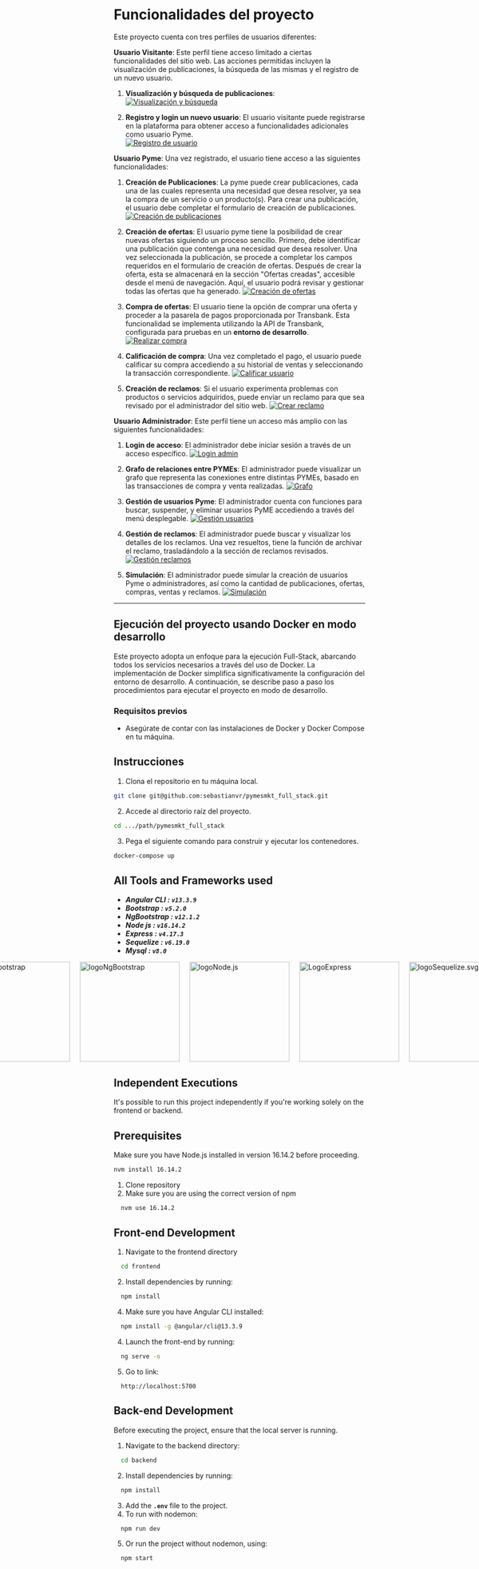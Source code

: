 # **Funcionalidades del proyecto**

Este proyecto cuenta con tres perfiles de usuarios diferentes:

**Usuario Visitante**: Este perfil tiene acceso limitado a ciertas funcionalidades del sitio web. Las acciones permitidas incluyen la visualización de publicaciones, la búsqueda de las mismas y el registro de un nuevo usuario.

  1. **Visualización y búsqueda de publicaciones**:  
      [![Visualización y búsqueda](https://img.youtube.com/vi/-bSTxQ5WlcA/maxresdefault.jpg)](https://www.youtube.com/watch?v=-bSTxQ5WlcA)

  2. **Registro y login un nuevo usuario**: El usuario visitante puede registrarse en la plataforma para obtener acceso a funcionalidades adicionales como usuario Pyme.  
      [![Registro de usuario](https://img.youtube.com/vi/4wyy5c12e34/maxresdefault.jpg)](https://www.youtube.com/watch?v=4wyy5c12e34)

**Usuario Pyme**: Una vez registrado, el usuario tiene acceso a las siguientes funcionalidades:

  1. **Creación de Publicaciones**: La pyme puede crear publicaciones, cada una de las cuales representa una necesidad que desea resolver, ya sea la compra de un servicio o un producto(s). Para crear una publicación, el usuario debe completar el formulario de creación de publicaciones.
    [![Creación de publicaciones](https://img.youtube.com/vi/eK0q5APUQ_E/maxresdefault.jpg)](https://www.youtube.com/watch?v=eK0q5APUQ_E)

  2. **Creación de ofertas**: El usuario pyme tiene la posibilidad de crear nuevas ofertas siguiendo un proceso sencillo. Primero, debe identificar una publicación que contenga una necesidad que desea resolver. Una vez seleccionada la publicación, se procede a completar los campos requeridos en el formulario de creación de ofertas.
  Después de crear la oferta, esta se almacenará en la sección "Ofertas creadas", accesible desde el menú de navegación. Aquí, el usuario podrá revisar y gestionar todas las ofertas que ha generado.
    [![Creación de ofertas](https://img.youtube.com/vi/Ez199z9-69k/maxresdefault.jpg)](https://www.youtube.com/watch?v=Ez199z9-69k)

  3. **Compra de ofertas**: El usuario tiene la opción de comprar una oferta y proceder a la pasarela de pagos proporcionada por Transbank. Esta funcionalidad se implementa utilizando la API de Transbank, configurada para pruebas en un **entorno de desarrollo**.
    [![Realizar compra](https://img.youtube.com/vi/XmB8Ap0MdBE/maxresdefault.jpg)](https://www.youtube.com/watch?v=XmB8Ap0MdBE)

  4. **Calificación de compra**: Una vez completado el pago, el usuario puede calificar su compra accediendo a su historial de ventas y seleccionando la transacción correspondiente.
   [![Calificar usuario](https://img.youtube.com/vi/g_ZHBLBApTI/maxresdefault.jpg)](https://www.youtube.com/watch?v=g_ZHBLBApTI)

  5. **Creación de reclamos**: Si el usuario experimenta problemas con productos o servicios adquiridos, puede enviar un reclamo para que sea revisado por el administrador del sitio web.
   [![Crear reclamo](https://img.youtube.com/vi/mFlaNl8xvsg/maxresdefault.jpg)](https://www.youtube.com/watch?v=mFlaNl8xvsg)

**Usuario Administrador**: Este perfil tiene un acceso más amplio con las siguientes funcionalidades:

  1. **Login de acceso**: El administrador debe iniciar sesión a través de un acceso específico.
    [![Login admin](https://img.youtube.com/vi/-KREIgHo590/maxresdefault.jpg)](https://www.youtube.com/watch?v=-KREIgHo590)

  2. **Grafo de relaciones entre PYMEs**: El administrador puede visualizar un grafo que representa las conexiones entre distintas PYMEs, basado en las transacciones de compra y venta realizadas.
      [![Grafo](https://img.youtube.com/vi/dlNd_IM9va8/maxresdefault.jpg)](https://www.youtube.com/watch?v=dlNd_IM9va8)

  3. **Gestión de usuarios Pyme**: El administrador cuenta con funciones para buscar, suspender, y eliminar usuarios PyME accediendo a través del menú desplegable.
      [![Gestión usuarios](https://img.youtube.com/vi/rMyvuWHWOhw/maxresdefault.jpg)](https://www.youtube.com/watch?v=rMyvuWHWOhw)

  4. **Gestión de reclamos**: El administrador puede buscar y visualizar los detalles de los reclamos. Una vez resueltos, tiene la función de archivar el reclamo, trasladándolo a la sección de reclamos revisados.
      [![Gestión reclamos](https://img.youtube.com/vi/yLCcDUswtrw/maxresdefault.jpg)](https://www.youtube.com/watch?v=yLCcDUswtrw)

  5. **Simulación**: El administrador puede simular la creación de usuarios Pyme o administradores, así como la cantidad de publicaciones, ofertas, compras, ventas y reclamos.
    [![Simulación](https://img.youtube.com/vi/PxiDCCWVXvY/maxresdefault.jpg)](https://www.youtube.com/watch?v=PxiDCCWVXvY)

---

## **Ejecución del proyecto usando Docker en modo desarrollo**

Este proyecto adopta un enfoque para la ejecución Full-Stack, abarcando todos los servicios necesarios a través del uso de Docker. La implementación de Docker simplifica significativamente la configuración del entorno de desarrollo. A continuación, se describe paso a paso los procedimientos para ejecutar el proyecto en modo de desarrollo.

### Requisitos previos

- Asegúrate de contar con las instalaciones de Docker y Docker Compose en tu máquina.

## **Instrucciones**

1. Clona el repositorio en tu máquina local.

```bash
git clone git@github.com:sebastianvr/pymesmkt_full_stack.git
```

2. Accede al directorio raíz del proyecto.

```bash
cd .../path/pymesmkt_full_stack
```

3. Pega el siguiente comando para construir y ejecutar los contenedores.

```bash
docker-compose up
```

## **All Tools and Frameworks used**

- ***Angular CLI : `v13.3.9`***
- ***Bootstrap : `v5.2.0`***
- ***NgBootstrap : `v12.1.2`***
- ***Node js : `v16.14.2`***
- ***Express : `v4.17.3`***
- ***Sequelize : `v6.19.0`***
- ***Mysql : `v8.0`***

<div style="display: flex; justify-content: center; align-items: center;">
  <a href="https://v13.angular.io/docs" style="width: 200px; margin: 0 10px;">
    <img src="https://angular.io/assets/images/logos/angular/angular.svg" alt="LogoAngular" width="200">
  </a>
  
  <a href="https://getbootstrap.com/docs/5.2/getting-started/introduction/" style="width: 200px; margin: 0 10px;">
    <img src="https://getbootstrap.com/docs/5.3/assets/brand/bootstrap-logo-shadow.png" alt="logoBootstrap" width="200">
  </a>
  
  <a href="https://ng-bootstrap.github.io/releases/12.x/#/home" style="width: 200px; margin: 0 10px;">
    <img src="https://ng-bootstrap.github.io/img/logo-stack.svg" alt="logoNgBootstrap" width="200">
  </a>

  <a href="https://nodejs.org/docs/latest-v16.x/api/index.html" style="width: 200px; margin: 0 10px;">
    <img src="https://nodejs.org/static/images/logo.svg" alt="logoNode.js" width="200">
  </a>

  <a href="https://expressjs.com/" style="width: 200px; margin: 0 10px;">
    <img src="https://encrypted-tbn0.gstatic.com/images?q=tbn:ANd9GcQ2wAu6kbXwYKlPPMZd2IseY6dUkKpNbU0fg4smLTw8EHYgc1IJHH3S-cdqJUB66jW8jg&usqp=CAU" alt="LogoExpress" width="200">
  </a>
  
  <a href="https://sequelize.org/docs/v6/" style="width: 200px; margin: 0 10px;">
    <img src="https://sequelize.org/img/logo.svg" alt="logoSequelize.svg" width="200">
  </a>
  
  <a href="https://nodejs.org/" style="width: 200px; margin: 0 10px;">
    <img src="https://d1.awsstatic.com/asset-repository/products/amazon-rds/1024px-MySQL.ff87215b43fd7292af172e2a5d9b844217262571.png" alt="logoMySql.svg" width="200">
  </a>
</div>

## **Independent Executions**

It's possible to run this project independently if you're working solely on the frontend or backend.

## **Prerequisites**

Make sure you have Node.js installed in version 16.14.2 before proceeding.

```bash
nvm install 16.14.2
```

1. Clone repository
2. Make sure you are using the correct version of npm

```bash
  nvm use 16.14.2
```

## **Front-end Development**

1. Navigate to the frontend directory

  ```bash
    cd frontend
  ```

2. Install dependencies by running:
  
  ```bash
    npm install
  ```

  4. Make sure you have Angular CLI installed:

  ```bash
    npm install -g @angular/cli@13.3.9
  ```

  4. Launch the front-end by running:

  ```bash
    ng serve -o
  ```
  
  5. Go to link:

  ```url
    http://localhost:5700
  ```

## **Back-end Development**

Before executing the project, ensure that the local server is running.

 1. Navigate to the backend directory:

```bash
  cd backend
```

 2. Install dependencies by running:
  
  ```bash
    npm install
  ```

  3. Add the **`.env`** file to the project.
  4. To run with nodemon:
  
  ```bash
    npm run dev
  ```

5. Or run the project without nodemon, using:

  ```bash
    npm start
  ```

